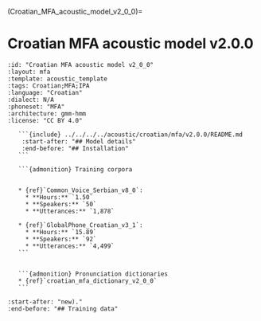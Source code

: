 
(Croatian_MFA_acoustic_model_v2_0_0)=
# Croatian MFA acoustic model v2.0.0

``````{acoustic} Croatian MFA acoustic model v2.0.0
:id: "Croatian MFA acoustic model v2_0_0"
:layout: mfa
:template: acoustic_template
:tags: Croatian;MFA;IPA
:language: "Croatian"
:dialect: N/A
:phoneset: "MFA"
:architecture: gmm-hmm
:license: "CC BY 4.0"

   ```{include} ../../../../acoustic/croatian/mfa/v2.0.0/README.md
    :start-after: "## Model details"
    :end-before: "## Installation"
   ```

   ```{admonition} Training corpora


   * {ref}`Common_Voice_Serbian_v8_0`:
     * **Hours:** `1.50`
     * **Speakers:** `50`
     * **Utterances:** `1,878`

   * {ref}`GlobalPhone_Croatian_v3_1`:
     * **Hours:** `15.89`
     * **Speakers:** `92`
     * **Utterances:** `4,499`
   ```


   ```{admonition} Pronunciation dictionaries
   * {ref}`croatian_mfa_dictionary_v2_0_0`
   ```
``````

```{include} ../../../../acoustic/croatian/mfa/v2.0.0/README.md
:start-after: "new)."
:end-before: "## Training data"
```
